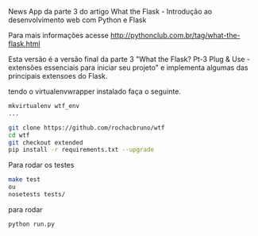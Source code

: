 News App da parte 3 do artigo What the Flask - Introdução ao desenvolvimento web com Python e Flask

Para mais informações acesse http://pythonclub.com.br/tag/what-the-flask.html

Esta versão é a versão final da parte 3 "What the Flask? Pt-3 Plug & Use - extensões essenciais para iniciar seu projeto" e implementa algumas das principais extensoes do Flask.

tendo o virtualenvwrapper instalado faça o seguinte.

```bash
mkvirtualenv wtf_env
...

git clone https://github.com/rochacbruno/wtf
cd wtf
git checkout extended
pip install -r requirements.txt --upgrade
```

Para rodar os testes
```bash
make test
ou
nosetests tests/
```

para rodar

```bash
python run.py
```
